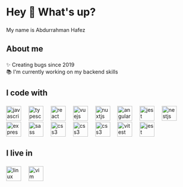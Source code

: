 <h1 align="left">Hey 👋 What's up?</h1>

###

<p align="left">My name is Abdurrahman Hafez</p>

###

<h2 align="left">About me</h2>

###

<p align="left">✨ Creating bugs since 2019<br>📚 I'm currently working on my backend skills</p>

###

<h2 align="left">I code with</h2>

###

<div align="left">
  <img src="https://skillicons.dev/icons?i=js" height="40" alt="javascript logo"  />
  <img width="12" />
  <img src="https://skillicons.dev/icons?i=ts" height="40" alt="typescript logo"  />
  <img width="12" />
  <img src="https://skillicons.dev/icons?i=react" height="40" alt="react logo"  />
  <img width="12" />
  <img src="https://skillicons.dev/icons?i=vue" height="40" alt="vuejs logo"  />
  <img width="12" />
  <img src="https://skillicons.dev/icons?i=nuxtjs" height="40" alt="nuxtjs logo"  />
  <img width="12" />
  <img src="https://skillicons.dev/icons?i=angular" height="40" alt="angularjs logo"  />
  <img width="12" />
  <img src="https://skillicons.dev/icons?i=jest" height="40" alt="jest logo"  />
  <img width="12" />
  <img src="https://skillicons.dev/icons?i=nestjs" height="40" alt="nestjs logo"  />
  <img width="12" />
  <img src="https://skillicons.dev/icons?i=express" height="40" alt="express logo"  />
  <img width="12" />
  <img src="https://skillicons.dev/icons?i=sass" height="40" alt="sass logo"  />
  <img width="12" />
  <img src="https://skillicons.dev/icons?i=css" height="40" alt="css3 logo"  />
  <img width="12" />
  <img src="https://skillicons.dev/icons?i=tailwind" height="40" alt="css3 logo"  />
  <img width="12" />
  <img src="https://skillicons.dev/icons?i=vite" height="40" alt="css3 logo"  />
  <img width="12" />
  <img src="https://skillicons.dev/icons?i=vitest" height="40" alt="vitest logo"  />
    <img width="12" />
  <img src="https://skillicons.dev/icons?i=jest" height="40" alt="jest logo"  />
</div>

###

<h2 align="left">I live in</h2>

###

<div align="left">
  <img src="https://skillicons.dev/icons?i=linux" height="40" alt="linux logo"  />
  <img width="12" />
  <img src="https://skillicons.dev/icons?i=vim" height="40" alt="vim logo"  />
</div>

###

